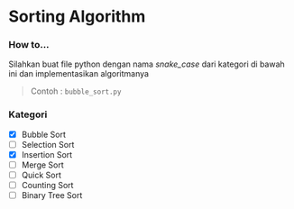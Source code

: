 # Sorting Algorithm

### How to...
Silahkan buat file python dengan nama *snake_case* dari kategori di bawah ini dan implementasikan algoritmanya
> Contoh : `bubble_sort.py`

### Kategori
- [x] Bubble Sort
- [ ] Selection Sort
- [x] Insertion Sort
- [ ] Merge Sort
- [ ] Quick Sort
- [ ] Counting Sort
- [ ] Binary Tree Sort
